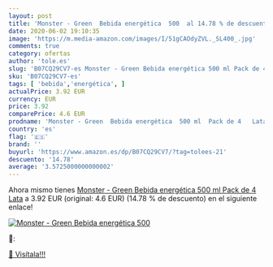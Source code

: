 ```yaml
---
layout: post
title: 'Monster - Green  Bebida energética  500  al 14.78 % de descuento'
date: 2020-06-02 19:10:35
image: 'https://m.media-amazon.com/images/I/51gCAOdyZVL._SL400_.jpg'
comments: true
category: ofertas
author: 'tole.es'
slug: 'B07CQ29CV7-es Monster - Green Bebida energética 500 ml Pack de 4 Lata'
sku: 'B07CQ29CV7-es'
tags: [ 'bebida','energética', ]
actualPrice: 3.92 EUR
currency: EUR
price: 3.92
comparePrice: 4.6 EUR
prodname: 'Monster - Green  Bebida energética  500 ml  Pack de 4   Lata'
country: 'es'
flag: '🇪🇸'
brand: ''
buyurl: 'https://www.amazon.es/dp/B07CQ29CV7/?tag=tolees-21'
descuento: '14.78'
average: '3.5725000000000002'
---
```


Ahora mismo tienes [Monster - Green  Bebida energética  500 ml  Pack de 4   Lata](https://www.amazon.es/dp/B07CQ29CV7/?tag=tolees-21) a 3.92 EUR (original: 4.6 EUR) (14.78 %  de descuento) en el siguiente enlace!

[![Monster - Green  Bebida energética  500 ](https://m.media-amazon.com/images/I/51gCAOdyZVL._SL400_.jpg)](https://www.amazon.es/dp/B07CQ29CV7/?tag=tolees-21)

🔎:


[🛒 Visítala!!!](https://www.amazon.es/dp/B07CQ29CV7/?tag=tolees-21)
